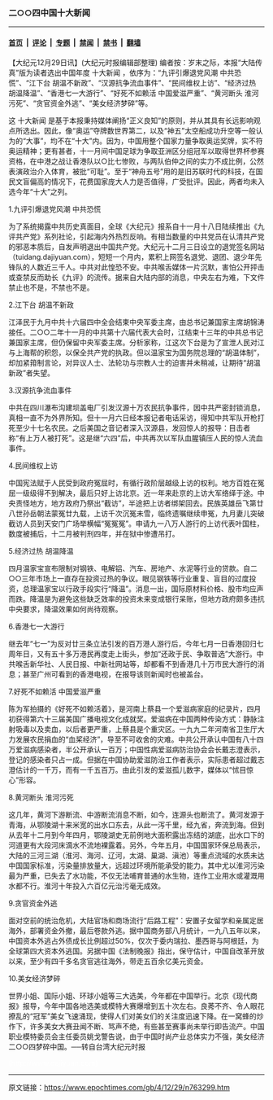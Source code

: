 ### 二○○四中国十大新闻

---

#### [首页](../../../..?n763299) &nbsp;|&nbsp; [评论](../../../../../epoch-comment?n763299) &nbsp;|&nbsp; [专题](../../../../../epoch-special?n763299) &nbsp;|&nbsp; [禁闻](../../../../../epoch-news?n763299) &nbsp;|&nbsp; [禁书](../../../../../books?n763299) &nbsp;|&nbsp; [翻墙](https://github.com/gfw-breaker/nogfw/blob/master/README.md?n763299)


<div class="post_content" id="artbody" itemprop="articleBody">
 <!-- article content begin -->
 <p>
  【大纪元12月29日讯】(大纪元时报编辑部整理)  编者按：岁末之际，本报“大陆传真”版为读者选出中国年度
  <ok href="https://www.epochtimes.com/gb/tag/%E5%8D%81%E5%A4%A7%E6%96%B0%E9%97%BB.html">
   十大新闻
  </ok>
  ，依序为：“九评引爆退党风潮 中共恐慌”、“江下台 胡温不新政”、“汉源抗争流血事件”、“民间维权上访”、“经济过热 胡温降温”、“香港七一大游行”、“好死不如赖活 中国爱滋严重”、“黄河断头 淮河污死”、“贪官资金外逃”、“美女经济梦碎”等。
 </p>
 <p>
  这
  <ok href="https://www.epochtimes.com/gb/tag/%E5%8D%81%E5%A4%A7%E6%96%B0%E9%97%BB.html">
   十大新闻
  </ok>
  是基于本报秉持媒体阐扬“正义良知”的原则，并从其具有长远影响观点所选出。因此，像“奥运”夺牌数世界第二，以及“神五”太空船成功升空等一般认为的“大事”，均不在“十大”内。因为，中国用整个国家力量争取奥运奖牌，实不符奥运精神；更有甚者，十一月间中国足球为争取亚洲区分组冠军以取得世界杯参赛资格，在中港之战让香港队以○比七惨败，与两队伯仲之间的实力不成比例，公然表演政治介入体育，被批“可耻”。至于“神舟五号”用的是旧苏联时代的科技，在国民文盲偏高的情况下，花费国家庞大人力是否值得，广受批评。因此，两者均未入选今年“十大”之列。
 </p>
 <p>
  1.九评引爆退党风潮 中共恐慌
 </p>
 <p>
  为了系统揭露中共历史真面目，全球《大纪元》报系自十一月十八日陆续推出《九评共产党》系列社论，引起海内外热烈反响。有相当数量的中共党员在认清共产党的邪恶本质后，自发声明退出中国共产党。大纪元十二月三日设立的退党签名网站（tuidang.dajiyuan.com），短短一个月内，累积上网签名退党、退团、退少年先锋队的人数近三千人。中共对此惶恐不安。中共喉舌媒体一片沉默，害怕公开抨击或查禁反而助长《九评》的流传。据来自大陆内部的消息，中央左右为难，下文件禁止也不是，不禁也不是。
 </p>
 <p>
  2.江下台 胡温不新政
 </p>
 <p>
  江泽民于九月中共十六届四中全会结束中央军委主席，由总书记兼国家主席胡锦涛接任。二○○二年十一月的中共第十六届代表大会时，江结束十三年的中共总书记兼国家主席，但仍保留中央军委主席。分析家称，江这次下台是为了宣泄人民对江与上海帮的积怨，以保全共产党的执政。但以温家宝为国务院总理的“胡温体制”，却加紧箝制言论，对异议人士、法轮功与宗教人士的迫害并未稍减，让期待“胡温新政”者失望。
 </p>
 <p>
  3.汉源抗争流血事件
 </p>
 <p>
  中共在四川瀑布沟建坝盖电厂引发汉源十万农民抗争事件，因中共严密封锁消息，真相一直不为外界所知。但十一月六日经本报记者电话采访，得知中共军队开枪打死至少十七名农民。之后美国之音记者深入汉源县，发回惊人的报导：目击者称“有上万人被打死”。这是继“六四”后，中共再次以军队血腥镇压人民的惊人流血事件。
 </p>
 <p>
  4.民间维权上访
 </p>
 <p>
  中国宪法赋于人民受到政府冤屈时，有循行政阶层越级上访的权利。地方百姓在冤屈一级级得不到解决，最后只好上访北京。近一年来赴京的上访大军络绎于途。中央责怪地方，地方政府乃祭出“截访”，半途把上访者绑架回去。民族英雄岳飞第廿八世孙岳朝法蒙冤廿九载，上访千次沉冤未雪，临终遗嘱继续申冤，九月妻儿突破截访人员到天安门广场举横幅“冤冤冤”。申请九一八万人游行的上访代表叶国柱，数度被捕后，十二月被判刑四年，并在狱中惨遭吊打。
 </p>
 <p>
  5.经济过热 胡温降温
 </p>
 <p>
  四月温家宝宣布限制对钢铁、电解铝、汽车、房地产、水泥等行业的贷款。自二○○三年市场上一直存在投资过热的争议。眼见钢铁等行业重复、盲目的过度投资，总理温家宝以行政手段实行“降温”。消息一出，国际原材料价格、股市均应声而跌。降温是为避免这些缺乏效率的投资未来变成银行呆账，但地方政府颇多违抗中央要求，降温效果如何尚待观察。
 </p>
 <p>
  6.香港七一大游行
 </p>
 <p>
  继去年“七一”为反对廿三条立法引发的百万港人游行后，今年七月一日香港回归七周年日，又有五十多万港民再度走上街头，参加“还政于民、争取普选”大游行。中共喉舌新华社、人民日报、中新社网站等，却都看不到香港几十万市民大游行的消息；甚至广州可看到的香港电视，在报导该则新闻时也被盖台。
 </p>
 <p>
  7.好死不如赖活 中国爱滋严重
 </p>
 <p>
  陈为军拍摄的《好死不如赖活着》，是河南上蔡县一个爱滋病家庭的纪录片，四月初获得第六十三届美国广播电视文化成就奖。爱滋病在中国两种传染方式：静脉注射吸毒以及卖血，以后者更严重，上蔡县是个重灾区。一九九二年河南省卫生厅大力发展农民捐血的“血桨经济”，导至不可收舍的灾难。中共公开承认中国有八十四万爱滋病感染者，半公开承认一百万；中国性病爱滋病防治协会会长戴志澄表示，登记的感染者只占一成。但据在中国协助爱滋防治工作者表示，实际患者超过戴志澄估计的一千万，而有一千五百万。由此引发的爱滋孤儿数字，媒体以“怵目惊心”形容。
 </p>
 <p>
  8.黄河断头 淮河污死
 </p>
 <p>
  这几年，黄河下游断流、中游断流消息不断，如今，连源头也断流了。黄河发源于青海，从鄂陵湖十来米宽的出水口东去，从此一泻千里，经九省，奔流到海。但到从去年十二月到今年四月，鄂陵湖史无前例地大面积露出冻结的湖底，出水口下的河道更有大段河床滴水不流地裸露着。另外，今年五月，中国国家环保总局表示，大陆的三河三湖（淮河、海河、辽河，太湖、巢湖、滇池）等重点流域的水质未达中国国家标准，污染量排放量大，远超过环境所能承受的能力。其中尤以淮河污染最为严重，已失去了水功能，不仅无法哺育普通的水生物，连作工业用水或灌溉用水都不行。淮河十年投入六百亿元治污毫无成效。
 </p>
 <p>
  9.贪官资金外逃
 </p>
 <p>
  面对空前的统治危机，大陆官场和商场流行“后路工程”：安置子女留学和亲属定居海外，部署资金外撤，最后卷款外逃。据中国商务部八月统计，一九八五年以来，中国资本外逃占外债成长比例超过50%，仅次于委内瑞拉、墨西哥与阿根廷，为全球第四大资本外逃国。另据中国《法制晚报》指出，保守估计，中国自改革开放以来，至少有四千多名贪官逃往海外，带走五百余亿美元资金。
 </p>
 <p>
  10.美女经济梦碎
 </p>
 <p>
  世界小姐、国际小姐、环球小姐等三大选美，今年都在中国举行。北京《现代商报》报导，今年中国各地选美或模特大赛爆增到五十次左右。良莠不齐、令人眼花撩乱的“冠军”美女飞速涌现，使得人们对美女们的关注度迅速下降。在一窝蜂的炒作下，许多美女大赛丑闻不断、骂声不绝，有些甚至赛事尚未举行即告流产。中国职业模特委员会主任委员姚戈警告说，由于中国时尚产业总体实力不强，美女经济二○○四梦碎中国。──转自台湾大纪元时报
 </p>
 <p>
  <font color="#ffffff">
   (http://www.dajiyuan.com)
  </font>
 </p>
 <!-- article content end -->
 <div id="below_article_ad">
 </div>
</div>


---

原文链接：https://www.epochtimes.com/gb/4/12/29/n763299.htm